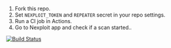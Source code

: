 
1. Fork this repo.
2. Set `NEXPLOIT_TOKEN` and `REPEATER` secret in your repo settings.
3. Run a CI job in Actions.
4. Go to Nexploit app and check if a scan started..

[![Build Status](https://travis-ci.org/danizz91/example-actions-travis.svg?branch=main)](https://travis-ci.org/danizz91/example-actions-travis)
